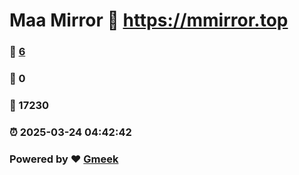 # Maa Mirror :link: https://mmirror.top 
### :page_facing_up: [6](https://mmirror.top/tag.html) 
### :speech_balloon: 0 
### :hibiscus: 17230 
### :alarm_clock: 2025-03-24 04:42:42 
### Powered by :heart: [Gmeek](https://github.com/Meekdai/Gmeek)
